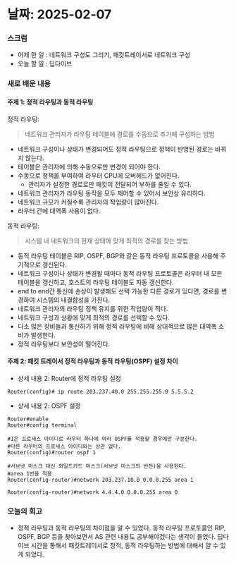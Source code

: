 # 날짜: 2025-02-07

### 스크럼
- 어제 한 일 : 네트워크 구성도 그리기, 패킷트레이서로 네트워크 구성
- 오늘 할 일 : 딥다이브

### 새로 배운 내용
#### 주제 1: 정적 라우팅과 동적 라우팅
정적 라우팅: 
> 네트워크 관리자가 라우팅 테이블에 경로를 수동으로 추가해 구성하는 방법
- 네트워크 구성이나 상태가 변경되어도 정적 라우팅으로 정책이 반영된 경로는 바뀌지 않는다.
- 테이블은 관리자에 의해 수동으로만 변경이 되어야 한다.
- 수동으로 정책을 부여하여 라우터 CPU에 오버헤드가 없어진다.
    - 관리자가 설정한 경로로만 패킷이 전달되어 부하를 줄일 수 있다.
- 네트워크 관리자가 라우팅 동작을 모두 제어할 수 있어서 보안상 유리하다.
- 네트워크 규모가 커질수록 관리자의 작업량이 많아진다.
- 라우터 간에 대역폭 사용이 없다.

동적 라우팅: 
> 시스템 내 네트워크의 현재 상태에 맞게 최적의 경로를 찾는 방법
- 동적 라우팅 테이블은 RIP, OSPF, BGP와 같은 동적 라우팅 프로토콜을 사용해 주기적으로 갱신된다.
- 네트워크 구성이나 상태가 변경될 때마다 동적 라우팅 프로토콜은 라우터 내 모든 테이블을 갱신하고, 호스트의 라우팅 테이블도 자동 갱신한다.
- end to end간 통신에 손상이 발생해도 선택 가능한 다른 경로가 있다면, 경로를 변경하여 시스템의 내결함성을 가진다.
- 네트워크 관리자의 라우팅 정책 유지를 위한 작업량이 적다.
- 네트워크 구성과 상황에 맞게 최적의 경로를 선택할 수 있다.
- 다소 많은 장비들과 통신하기 위해 정적 라우팅에 비해 상대적으로 많은 대역폭 소비가 발생한다.
- 정적 라우팅보다 보안성이 떨어진다.

#### 주제 2: 패킷 트레이서 정적 라우팅과 동적 라우팅(OSPF) 설정 차이
- 상세 내용 2: Router에 정적 라우팅 설정
```
Router(config)# ip route 203.237.40.0 255.255.255.0 5.5.5.2
```
- 상세 내용 2: OSPF 설정
```
Router#enable
Router#config terminal
 
#1은 프로세스 아이디로 라우터 하나에 여러 OSPF를 적용할 경우에만 구분한다.
#다른 라우터의 프로세스 아이디와는 상관 없다.
Router(config)#router ospf 1

#서브넷 마스크 대신 와일드카드 마스크(서브넷 마스크의 반전)을 사용한다.
#area 1번을 적용
Router(config-router)#network 203.237.10.0 0.0.0.255 area 1

Router(config-router)#network 4.4.4.0 0.0.0.255 area 0
```
### 오늘의 회고
- 정적 라우팅과 동적 라우팅의 차이점을 알 수 있었다. 동적 라우팅 프로토콜인 RIP, OSPF, BGP 등을 찾아보면서 AS 관련 내용도 공부해야겠다는 생각이 들었다. 딥다이브 시간을 통해서 패킷트레이서로 정적, 동적 라우팅하는 방법에 대해서 알 수 있게 되었다.
